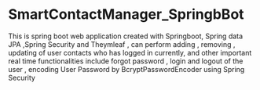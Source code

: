 # SmartContactManager_SpringbBot
This is spring boot web application created with Springboot, Spring data JPA ,Spring Security and Theymleaf  , can perform adding , removing , updating of user contacts who has logged in currently, and other important real time functionalities include forgot password , login and logout of the user   , encoding User Password by BcryptPasswordEncoder using Spring Security
